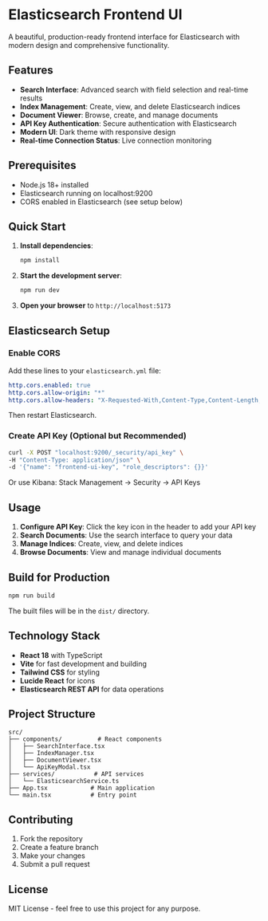 # Elasticsearch Frontend UI

A beautiful, production-ready frontend interface for Elasticsearch with modern design and comprehensive functionality.

## Features

- **Search Interface**: Advanced search with field selection and real-time results
- **Index Management**: Create, view, and delete Elasticsearch indices
- **Document Viewer**: Browse, create, and manage documents
- **API Key Authentication**: Secure authentication with Elasticsearch
- **Modern UI**: Dark theme with responsive design
- **Real-time Connection Status**: Live connection monitoring

## Prerequisites

- Node.js 18+ installed
- Elasticsearch running on localhost:9200
- CORS enabled in Elasticsearch (see setup below)

## Quick Start

1. **Install dependencies**:
   ```bash
   npm install
   ```

2. **Start the development server**:
   ```bash
   npm run dev
   ```

3. **Open your browser** to `http://localhost:5173`

## Elasticsearch Setup

### Enable CORS

Add these lines to your `elasticsearch.yml` file:

```yaml
http.cors.enabled: true
http.cors.allow-origin: "*"
http.cors.allow-headers: "X-Requested-With,Content-Type,Content-Length,Authorization"
```

Then restart Elasticsearch.

### Create API Key (Optional but Recommended)

```bash
curl -X POST "localhost:9200/_security/api_key" \
-H "Content-Type: application/json" \
-d '{"name": "frontend-ui-key", "role_descriptors": {}}'
```

Or use Kibana: Stack Management → Security → API Keys

## Usage

1. **Configure API Key**: Click the key icon in the header to add your API key
2. **Search Documents**: Use the search interface to query your data
3. **Manage Indices**: Create, view, and delete indices
4. **Browse Documents**: View and manage individual documents

## Build for Production

```bash
npm run build
```

The built files will be in the `dist/` directory.

## Technology Stack

- **React 18** with TypeScript
- **Vite** for fast development and building
- **Tailwind CSS** for styling
- **Lucide React** for icons
- **Elasticsearch REST API** for data operations

## Project Structure

```
src/
├── components/          # React components
│   ├── SearchInterface.tsx
│   ├── IndexManager.tsx
│   ├── DocumentViewer.tsx
│   └── ApiKeyModal.tsx
├── services/           # API services
│   └── ElasticsearchService.ts
├── App.tsx            # Main application
└── main.tsx           # Entry point
```

## Contributing

1. Fork the repository
2. Create a feature branch
3. Make your changes
4. Submit a pull request

## License

MIT License - feel free to use this project for any purpose.